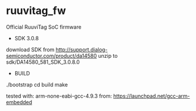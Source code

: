 # ruuvitag_fw
Official RuuviTag SoC firmware


* SDK 3.0.8

download SDK from http://support.dialog-semiconductor.com/product/da14580
unzip to sdk/DA14580_581_SDK_3.0.8.0

* BUILD

./bootstrap
cd build
make

tested with:
  arm-none-eabi-gcc-4.9.3
  from: https://launchpad.net/gcc-arm-embedded
